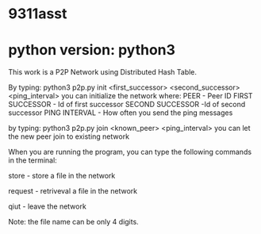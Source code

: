 # 9311asst
# python version: python3

This work is a P2P Network using Distributed Hash Table.

By typing: python3 p2p.py init <peer> <first_successor> <second_successor> <ping_interval> you can initialize the network
where:
PEER - Peer ID
FIRST SUCCESSOR - Id of first successor
SECOND SUCCESSOR -Id of second successor
PING INTERVAL - How often you send the ping messages

by typing: python3 p2p.py join <peer> <known_peer> <ping_interval> you can let the new peer join to existing network

When you are running the program, you can type the following commands in the terminal:

store <filename> - store a file in the network

request <filename> - retriveval a file in the network

qiut - leave the network

Note: the file name can be only 4 digits.

